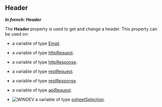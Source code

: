 
## Header

***In french: Header***
	



<a name="XUse"></a>
<a name="Use"></a>
<a name="description"></a>
The **Header** property is used to get and change a header. This property can be used on:

- a variable of type [Email](../WDLang3/1000018713.md). 

- a variable of type [httpRequest](../WDLang3/1000021158.md).

- a variable of type [httpResponse](../WDLang3/1000021165.md).

- a variable of type [restRequest](../WDLang3/1000021481.md).

- a variable of type [restResponse](../WDLang3/1000021477.md).

- a variable of type [apiRequest](../WDLang3/1410088935.md). 

- ![WINDEV](https://doc.pcsoft.fr/ext/images/us/WD.png) a variable of type [psheetSelection](../WDLang1/1000023498.md).




